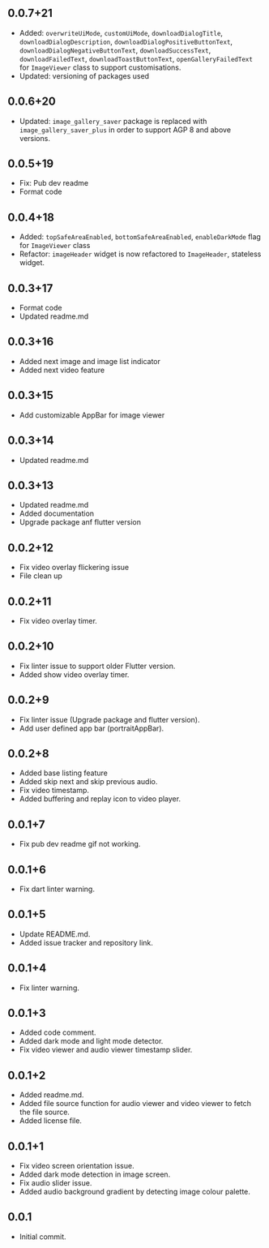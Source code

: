 ## 0.0.7+21
- Added: `overwriteUiMode`, `customUiMode`, `downloadDialogTitle`, `downloadDialogDescription`, `downloadDialogPositiveButtonText`, `downloadDialogNegativeButtonText`, `downloadSuccessText`, `downloadFailedText`, `downloadToastButtonText`, `openGalleryFailedText` for `ImageViewer` class to support customisations.
- Updated: versioning of packages used

## 0.0.6+20
- Updated: `image_gallery_saver` package is replaced with `image_gallery_saver_plus` in order to support AGP 8 and above versions.

## 0.0.5+19
- Fix: Pub dev readme
- Format code

## 0.0.4+18
- Added: `topSafeAreaEnabled`, `bottomSafeAreaEnabled`, `enableDarkMode` flag for `ImageViewer` class
- Refactor: `imageHeader` widget is now refactored to `ImageHeader`, stateless widget.

## 0.0.3+17
- Format code
- Updated readme.md

## 0.0.3+16
- Added next image and image list indicator
- Added next video feature

## 0.0.3+15
- Add customizable AppBar for image viewer

## 0.0.3+14
- Updated readme.md

## 0.0.3+13
- Updated readme.md
- Added documentation
- Upgrade package anf flutter version

## 0.0.2+12
- Fix video overlay flickering issue
- File clean up

## 0.0.2+11
- Fix video overlay timer.

## 0.0.2+10
- Fix linter issue to support older Flutter version.
- Added show video overlay timer.

## 0.0.2+9
- Fix linter issue (Upgrade package and flutter version).
- Add user defined app bar (portraitAppBar).

## 0.0.2+8
- Added base listing feature
- Added skip next and skip previous audio.
- Fix video timestamp.
- Added buffering and replay icon to video player.

## 0.0.1+7
- Fix pub dev readme gif not working.

## 0.0.1+6
- Fix dart linter warning.

## 0.0.1+5
- Update README.md.
- Added issue tracker and repository link.

## 0.0.1+4
- Fix linter warning.

## 0.0.1+3
- Added code comment.
- Added dark mode and light mode detector.
- Fix video viewer and audio viewer timestamp slider.

## 0.0.1+2
- Added readme.md.
- Added file source function for audio viewer and video viewer to fetch the file source.
- Added license file.

## 0.0.1+1
- Fix video screen orientation issue.
- Added dark mode detection in image screen.
- Fix audio slider issue.
- Added audio background gradient by detecting image colour palette.

## 0.0.1
- Initial commit.